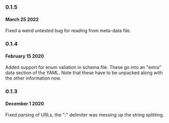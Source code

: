 ### 0.1.5

#### March 25 2022

Fixed a weird untested bug for reading from meta-data file.

### 0.1.4
#### February 15 2020

Added support for enum valiation in schema file. These go into an "extra" data section of the YAML. Note that these have to be unpacked along with the other information now.

### 0.1.3
#### December 1 2020

Fixed parsing of URLs, the ":" delimiter was messing up the string splitting.
